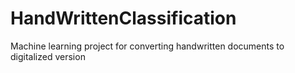 # HandWrittenClassification
Machine learning project for converting handwritten documents to digitalized version
